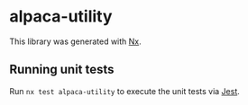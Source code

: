 # alpaca-utility

This library was generated with [Nx](https://nx.dev).

## Running unit tests

Run `nx test alpaca-utility` to execute the unit tests via [Jest](https://jestjs.io).
